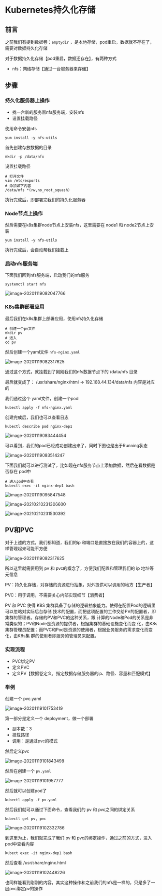 # Kubernetes持久化存储

## 前言

之前我们有提到数据卷：`emptydir` ，是本地存储，pod重启，数据就不存在了，需要对数据持久化存储

对于数据持久化存储【pod重启，数据还存在】，有两种方式

- nfs：网络存储【通过一台服务器来存储】

## 步骤

### 持久化服务器上操作

- 找一台新的服务器nfs服务端，安装nfs
- 设置挂载路径

使用命令安装nfs

```
yum install -y nfs-utils
```

首先创建存放数据的目录

```
mkdir -p /data/nfx
```

设置挂载路径

```
# 打开文件
vim /etc/exports
# 添加如下内容
/data/nfs *(rw,no_root_squash)
```

执行完成后，即部署完我们的持久化服务器

### Node节点上操作

然后需要在k8s集群node节点上安装nfs，这里需要在 node1 和 node2节点上安装

```
yum install -y nfs-utils
```

执行完成后，会自动帮我们挂载上

### 启动nfs服务端

下面我们回到nfs服务端，启动我们的nfs服务

```
systemctl start nfs
```

![image-20201119082047766](Kubernetes持久化存储/image-20201119082047766.png)

### K8s集群部署应用

最后我们在k8s集群上部署应用，使用nfs持久化存储

```
# 创建一个pv文件
mkdir pv
# 进入
cd pv
```

然后创建一个yaml文件 `nfs-nginx.yaml`

![image-20201119082317625](Kubernetes持久化存储/image-20201119082317625.png)

通过这个方式，就挂载到了刚刚我们的nfs数据节点下的 /data/nfs 目录

最后就变成了： /usr/share/nginx/html -> 192.168.44.134/data/nfs 内容是对应的

我们通过这个 yaml文件，创建一个pod

```
kubectl apply -f nfs-nginx.yaml
```

创建完成后，我们也可以查看日志

```
kubectl describe pod nginx-dep1
```

![image-20201119083444454](Kubernetes持久化存储/image-20201119083444454.png)

可以看到，我们的pod已经成功创建出来了，同时下图也是出于Running状态

![image-20201119083514247](Kubernetes持久化存储/image-20201119083514247.png)

下面我们就可以进行测试了，比如现在nfs服务节点上添加数据，然后在看数据是否存在 pod中

```
# 进入pod中查看
kubectl exec -it nginx-dep1 bash
```

![image-20201119095847548](Kubernetes持久化存储/image-20201119095847548.png)



![image-20210210231306600](Kubernetes持久化存储/image-20210210231306600.png)



![image-20210210231530392](Kubernetes持久化存储/image-20210210231530392.png)



## PV和PVC

对于上述的方式，我们都知道，我们的ip 和端口是直接放在我们的容器上的，这样管理起来可能不方便

![image-20201119082317625](Kubernetes持久化存储/image-20201119082317625.png)

所以这里就需要用到 pv 和 pvc的概念了，方便我们配置和管理我们的 ip 地址等元信息

PV：持久化存储，对存储的资源进行抽象，对外提供可以调用的地方【生产者】

PVC：用于调用，不需要关心内部实现细节【消费者】

PV 和 PVC 使得 K8S 集群具备了存储的逻辑抽象能力。使得在配置Pod的逻辑里可以忽略对实际后台存储 技术的配置，而把这项配置的工作交给PV的配置者，即集群的管理者。存储的PV和PVC的这种关系，跟 计算的Node和Pod的关系是非常类似的；PV和Node是资源的提供者，根据集群的基础设施变化而变 化，由K8s集群管理员配置；而PVC和Pod是资源的使用者，根据业务服务的需求变化而变化，由K8s集 群的使用者即服务的管理员来配置。

### 实现流程

- PVC绑定PV
- 定义PVC
- 定义PV【数据卷定义，指定数据存储服务器的ip、路径、容量和匹配模式】

### 举例

创建一个 pvc.yaml

![image-20201119101753419](Kubernetes持久化存储/image-20201119101753419.png)

第一部分是定义一个 deployment，做一个部署

- 副本数：3
- 挂载路径
- 调用：是通过pvc的模式

然后定义pvc

![image-20201119101843498](Kubernetes持久化存储/image-20201119101843498.png)

然后在创建一个 `pv.yaml`

![image-20201119101957777](Kubernetes持久化存储/image-20201119101957777.png)

然后就可以创建pod了

```
kubectl apply -f pv.yaml
```

然后我们就可以通过下面命令，查看我们的 pv 和 pvc之间的绑定关系

```
kubectl get pv, pvc
```

![image-20201119102332786](Kubernetes持久化存储/image-20201119102332786.png)

到这里为止，我们就完成了我们 pv 和 pvc的绑定操作，通过之前的方式，进入pod中查看内容

```
kubect exec -it nginx-dep1 bash
```

然后查看 /usr/share/nginx.html

![image-20201119102448226](Kubernetes持久化存储/image-20201119102448226.png)

也同样能看到刚刚的内容，其实这种操作和之前我们的nfs是一样的，只是多了一层pvc绑定pv的操作